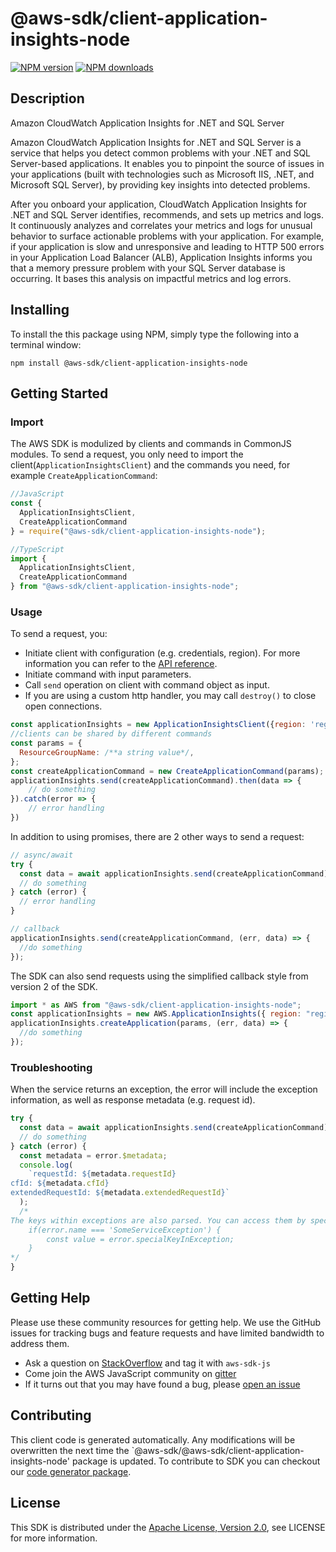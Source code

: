 # @aws-sdk/client-application-insights-node

[![NPM version](https://img.shields.io/npm/v/@aws-sdk/client-application-insights-node/preview.svg)](https://www.npmjs.com/package/@aws-sdk/client-application-insights-node)
[![NPM downloads](https://img.shields.io/npm/dm/@aws-sdk/client-application-insights-node.svg)](https://www.npmjs.com/package/@aws-sdk/client-application-insights-node)

## Description

<fullname>Amazon CloudWatch Application Insights for .NET and SQL Server</fullname> <p> Amazon CloudWatch Application Insights for .NET and SQL Server is a service that helps you detect common problems with your .NET and SQL Server-based applications. It enables you to pinpoint the source of issues in your applications (built with technologies such as Microsoft IIS, .NET, and Microsoft SQL Server), by providing key insights into detected problems.</p> <p>After you onboard your application, CloudWatch Application Insights for .NET and SQL Server identifies, recommends, and sets up metrics and logs. It continuously analyzes and correlates your metrics and logs for unusual behavior to surface actionable problems with your application. For example, if your application is slow and unresponsive and leading to HTTP 500 errors in your Application Load Balancer (ALB), Application Insights informs you that a memory pressure problem with your SQL Server database is occurring. It bases this analysis on impactful metrics and log errors. </p>

## Installing

To install the this package using NPM, simply type the following into a terminal window:

```
npm install @aws-sdk/client-application-insights-node
```

## Getting Started

### Import

The AWS SDK is modulized by clients and commands in CommonJS modules. To send a request, you only need to import the client(`ApplicationInsightsClient`) and the commands you need, for example `CreateApplicationCommand`:

```javascript
//JavaScript
const {
  ApplicationInsightsClient,
  CreateApplicationCommand
} = require("@aws-sdk/client-application-insights-node");
```

```javascript
//TypeScript
import {
  ApplicationInsightsClient,
  CreateApplicationCommand
} from "@aws-sdk/client-application-insights-node";
```

### Usage

To send a request, you:

- Initiate client with configuration (e.g. credentials, region). For more information you can refer to the [API reference][].
- Initiate command with input parameters.
- Call `send` operation on client with command object as input.
- If you are using a custom http handler, you may call `destroy()` to close open connections.

```javascript
const applicationInsights = new ApplicationInsightsClient({region: 'region'});
//clients can be shared by different commands
const params = {
  ResourceGroupName: /**a string value*/,
};
const createApplicationCommand = new CreateApplicationCommand(params);
applicationInsights.send(createApplicationCommand).then(data => {
    // do something
}).catch(error => {
    // error handling
})
```

In addition to using promises, there are 2 other ways to send a request:

```javascript
// async/await
try {
  const data = await applicationInsights.send(createApplicationCommand);
  // do something
} catch (error) {
  // error handling
}
```

```javascript
// callback
applicationInsights.send(createApplicationCommand, (err, data) => {
  //do something
});
```

The SDK can also send requests using the simplified callback style from version 2 of the SDK.

```javascript
import * as AWS from "@aws-sdk/client-application-insights-node";
const applicationInsights = new AWS.ApplicationInsights({ region: "region" });
applicationInsights.createApplication(params, (err, data) => {
  //do something
});
```

### Troubleshooting

When the service returns an exception, the error will include the exception information, as well as response metadata (e.g. request id).

```javascript
try {
  const data = await applicationInsights.send(createApplicationCommand);
  // do something
} catch (error) {
  const metadata = error.$metadata;
  console.log(
    `requestId: ${metadata.requestId}
cfId: ${metadata.cfId}
extendedRequestId: ${metadata.extendedRequestId}`
  );
  /*
The keys within exceptions are also parsed. You can access them by specifying exception names:
    if(error.name === 'SomeServiceException') {
        const value = error.specialKeyInException;
    }
*/
}
```

## Getting Help

Please use these community resources for getting help. We use the GitHub issues for tracking bugs and feature requests and have limited bandwidth to address them.

- Ask a question on [StackOverflow](https://stackoverflow.com/questions/tagged/aws-sdk-js) and tag it with `aws-sdk-js`
- Come join the AWS JavaScript community on [gitter](https://gitter.im/aws/aws-sdk-js-v3)
- If it turns out that you may have found a bug, please [open an issue](https://github.com/aws/aws-sdk-js-v3/issues)

## Contributing

This client code is generated automatically. Any modifications will be overwritten the next time the `@aws-sdk/@aws-sdk/client-application-insights-node' package is updated. To contribute to SDK you can checkout our [code generator package][].

## License

This SDK is distributed under the
[Apache License, Version 2.0](http://www.apache.org/licenses/LICENSE-2.0),
see LICENSE for more information.

[code generator package]: https://github.com/aws/aws-sdk-js-v3/tree/master/packages/service-types-generator
[api reference]: https://docs.aws.amazon.com/AWSJavaScriptSDK/latest/
